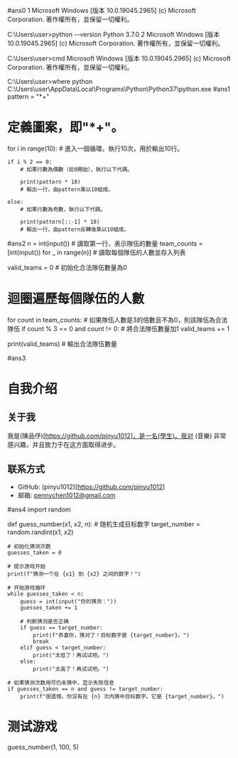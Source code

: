 #ans0
1
Microsoft Windows [版本 10.0.19045.2965]
(c) Microsoft Corporation. 著作權所有，並保留一切權利。

C:\Users\user>python --version
Python 3.7.0
2
Microsoft Windows [版本 10.0.19045.2965]
(c) Microsoft Corporation. 著作權所有，並保留一切權利。

C:\Users\user>cmd
Microsoft Windows [版本 10.0.19045.2965]
(c) Microsoft Corporation. 著作權所有，並保留一切權利。

C:\Users\user>where python
C:\Users\user\AppData\Local\Programs\Python\Python37\python.exe
#ans1
pattern = "*+"
# 定義圖案，即"*+"。
for i in range(10):
    # 進入一個循環，執行10次，用於輸出10行。
    
    if i % 2 == 0:
        # 如果行數為偶數（從0開始），執行以下代碼。
        
        print(pattern * 10)
        # 輸出一行，由pattern乘以10組成。
        
    else:
        # 如果行數為奇數，執行以下代碼。
        
        print(pattern[::-1] * 10)
        # 輸出一行，由pattern反轉後乘以10組成。

#ans2
n = int(input())  # 讀取第一行，表示隊伍的數量
team_counts = [int(input()) for _ in range(n)]  # 讀取每個隊伍的人數並存入列表

valid_teams = 0  # 初始化合法隊伍數量為0

# 迴圈遍歷每個隊伍的人數
for count in team_counts:
    # 如果隊伍人數是3的倍數且不為0，則該隊伍為合法隊伍
    if count % 3 == 0 and count != 0:
        # 將合法隊伍數量加1
        valid_teams += 1

print(valid_teams)  # 輸出合法隊伍數量

#ans3
# 自我介绍

## 关于我

我是(陳品伃)[https://github.com/pinyu1012]，是一名(學生)。我对 (音樂) 非常感兴趣，并且致力于在这方面取得进步。

## 联系方式

- GitHub: (pinyu1012)[https://github.com/pinyu1012]
- 邮箱: pennychen1012@gmail.com

#ans4
import random

def guess_number(x1, x2, n):
    # 随机生成目标数字
    target_number = random.randint(x1, x2)
    
    # 初始化猜测次数
    guesses_taken = 0
    
    # 提示游戏开始
    print(f"猜测一个在 {x1} 到 {x2} 之间的数字！")
    
    # 开始游戏循环
    while guesses_taken < n:
        guess = int(input("你的猜测："))
        guesses_taken += 1
        
        # 判断猜测是否正确
        if guess == target_number:
            print(f"恭喜你，猜对了！目标数字是 {target_number}。")
            break
        elif guess < target_number:
            print("太低了！再试试吧。")
        else:
            print("太高了！再试试吧。")
    
    # 如果猜测次数用尽仍未猜中，显示失败信息
    if guesses_taken == n and guess != target_number:
        print(f"很遗憾，你没有在 {n} 次内猜中目标数字。它是 {target_number}。")

# 测试游戏
guess_number(1, 100, 5)








